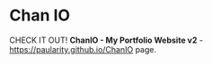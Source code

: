 # Chan IO

CHECK IT OUT! **ChanIO - My Portfolio Website v2** - https://paularity.github.io/ChanIO page.
